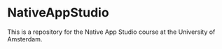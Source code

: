 # NativeAppStudio
This is a repository for the Native App Studio course at the University of Amsterdam.
